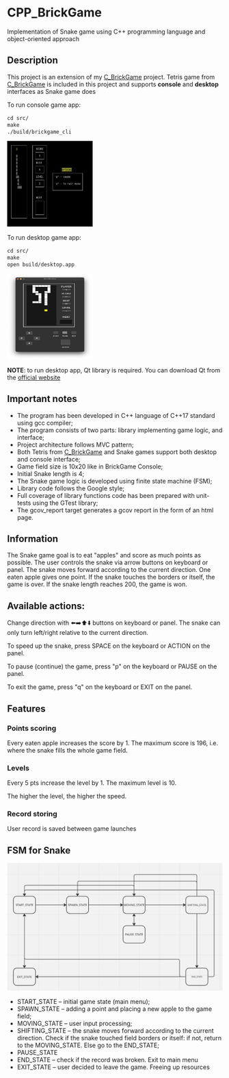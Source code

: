 # CPP_BrickGame
Implementation of Snake game using C++ programming language and object-oriented approach

## Description

This project is an extension of my [C_BrickGame](https://github.com/igorgrichanov/C_BrickGame) project. Tetris game from [C_BrickGame](https://github.com/igorgrichanov/C_BrickGame) is included in this project and supports **console** and **desktop** interfaces as Snake game does

To run console game app:

```
cd src/
make
./build/brickgame_cli
```

<img src="src/img/snake_cli_screen.png" alt="SnakeConsole" width="200" height="200">

To run desktop game app:

```
cd src/
make
open build/desktop.app
```

<img src="src/img/snake_desktop_screen.png" alt="SnakeDesktop" width="200" height="200">

**NOTE**: to run desktop app, Qt library is required. You can download Qt from the [official website](https://www.qt.io/download-dev)

## Important notes

- The program has been developed in C++ language of C++17 standard using gcc compiler;
- The program consists of two parts: library implementing game logic, and interface;
- Project architecture follows MVC pattern;
- Both Tetris from [C_BrickGame](https://github.com/igorgrichanov/C_BrickGame) and Snake games support both desktop and console interface;
- Game field size is 10x20 like in BrickGame Console;
- Initial Snake length is 4;
- The Snake game logic is developed using finite state machine (FSM);
- Library code follows the Google style;
- Full coverage of library functions code has been prepared with unit-tests using the GTest library;
- The gcov_report target generates a gcov report in the form of an html page.

## Information

The Snake game goal is to eat "apples" and score as much points as possible. The user controls the snake via arrow buttons on keyboard or panel. The snake moves forward according to the current direction. One eaten apple gives one point. If the snake touches the borders or itself, the game is over. If the snake length reaches 200, the game is won.

## Available actions:

Change direction with ⬅️➡️⬆️⬇️ buttons on keyboard or panel. The snake can only turn left/right relative to the current direction.

To speed up the snake, press SPACE on the keyboard or ACTION on the panel.

To pause (continue) the game, press "p" on the keyboard or PAUSE on the panel.

To exit the game, press "q" on the keyboard or EXIT on the panel.

## Features

### Points scoring

Every eaten apple increases the score by 1. The maximum score is 196, i.e. where the snake fills the whole game field.

### Levels

Every 5 pts increase the level by 1. The maximum level is 10.

The higher the level, the higher the speed.

### Record storing

User record is saved between game launches

## FSM for Snake

![SnakeFSM](src/img/fsm_snake.png)

- START_STATE – initial game state (main menu);
- SPAWN_STATE – adding a point and placing a new apple to the game field;
- MOVING_STATE – user input processing;
- SHIFTING_STATE – the snake moves forward according to the current direction. Check if the snake touched field borders or itself: if not, return to the MOVING_STATE. Else go to the END_STATE;
- PAUSE_STATE
- END_STATE – check if the record was broken. Exit to main menu
- EXIT_STATE – user decided to leave the game. Freeing up resources 

